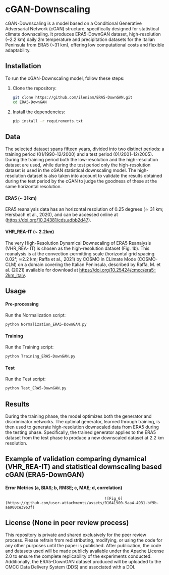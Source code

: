 # cGAN-Downscaling
cGAN-Downscaling is a model based on a Conditional Generative Adversarial Network (cGAN) structure, specifically designed for statistical climate downscaling. It produces ERA5-DownGAN dataset, high-resolution (~2.2 km) daily 2m temperature and precipitation datasets for the Italian Peninsula from ERA5 (~31 km), offering low computational costs and flexible adaptability.
## Installation

To run the cGAN-Downscaling model, follow these steps:

1. Clone the repository:

    ```bash
    git clone https://github.com/ileniam/ERA5-DownGAN.git
    cd ERA5-DownGAN
    ```

2. Install the dependencies:

    ```bash
    pip install -r requirements.txt
    ```
## Data
The selected dataset spans fifteen years, divided into two distinct periods: a training period (01/1990–12/2000) and a test period (01/2001–12/2005). During the training period both the low-resolution and the high-resolution dataset are used, while during the test period only the high-resolution dataset is used in the cGAN statistical downscaling model. The high-resolution dataset is also taken into account to validate the results obtained during the test period by the cGAN to judge the goodness of these at the same horizontal resolution.
#### ERA5 (~ 31km)
ERA5 reanalysis data has an horizontal resolution of 0.25 degrees (≃ 31 km; Hersbach et al., 2020), and can be accessed online at (https://doi.org/10.24381/cds.adbb2d47). 
#### VHR_REA-IT (~ 2.2km)
The very High-Resolution Dynamical Downscaling of ERA5 Reanalysis (VHR_REA- IT) is chosen as the high-resolution dataset (Fig. 1b). This reanalysis is at the convection-permitting scale (horizontal grid spacing 0.02°, ≃2.2 km; Raffa et al., 2021) by COSMO in CLimate Mode (COSMO-CLM) on a domain covering the Italian Peninsula, described by Raffa, M. et al. (2021) available for download at https://doi.org/10.25424/cmcc/era5-2km_italy. 
## Usage
#### Pre-processing
Run the Normalization script:
```bash
python Normalization_ERA5-DownGAN.py
```
#### Training
Run the Training script:
```bash
python Training_ERA5-DownGAN.py
```
#### Test
Run the Test script:
```bash
python Test_ERA5-DownGAN.py
```

## Results
During the training phase, the model optimizes both the generator and discriminator networks. The optimal generator, learned through training, is then used to generate high-resolution downscaled data from ERA5 during the testing phase. Specifically, the trained generator applies to the ERA5 dataset from the test phase to produce a new downscaled dataset at 2.2 km resolution. 
## Example of validation comparing dynamical (VHR_REA-IT) and statistical downscaling based cGAN (ERA5-DownGAN)
#### Error Metrics (a, BIAS; b, RMSE; c, MAE; d, correlation)
                                                ![Fig_6](https://github.com/user-attachments/assets/01641900-9aa4-4931-bf9b-aa900ce3963f)
## License (None in peer review process)

This repository is private and shared exclusively for the peer review process. Please refrain from redistributing, modifying, or using the code for any other purposes until the paper is published. After publication, the code and datasets used will be made publicly available under the Apache License 2.0 to ensure the complete replicability of the experiments conducted. Additionally, the ERA5-DownGAN dataset produced will be uploaded to the CMCC Data Delivery System (DDS) and associated with a DOI.
